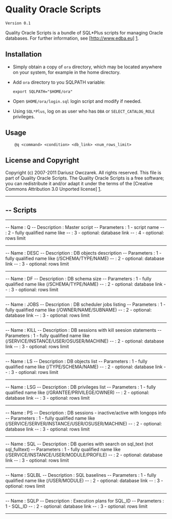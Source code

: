 
Quality Oracle Scripts
======================

    Version 0.1

Quality Oracle Scripts is a bundle of SQL*Plus scripts for managing
Oracle databases. For further information, see [http://www.edba.eu] [1].

Installation
------------

  - Simply obtain a copy of ``ora`` directory, which may be located anywhere
  on your system, for example in the home directory.

  - Add ``ora`` directory to you SQLPATH variable:

        export SQLPATH="$HOME/ora"

  - Open ``$HOME/ora/login.sql`` login script and modify if needed.

  - Using ``SQL*Plus``, log on as user who has ``DBA`` or ``SELECT_CATALOG_ROLE``
  privileges.

Usage
-----

        @q <command> <condition> <db_link> <num_rows_limit>

[1]: http://www.edba.eu     "www.edba.eu"

License and Copyright
---------------------

Copyright (c) 2007-2011 Dariusz Owczarek. All rights reserved. 
This file is part of Quality Oracle Scripts. The Quality Oracle Scripts is
a free software; you can redistribute it and/or adapt it under the terms
of the [Creative Commons Attribution 3.0 Unported license] [1].

[1]: http://creativecommons.org/licenses/by/3.0/     "CC BY 3.0"
-- ------------------------------------------------------------------------------------------------
-- Scripts
----------
-- ------------------------------------------------------------------------------------------------
-- Name         : Q
-- Description  : Master script
-- Parameters   : 1 - script name
--              : 2 - fully qualified name like
--              : 3 - optional: database link
--              : 4 - optional: rows limit
-- ------------------------------------------------------------------------------------------------
-- Name         : DESC
-- Description  : DB objects description
-- Parameters   : 1 - fully qualified name like (/SCHEMA/TYPE/NAME)
--              : 2 - optional: database link
--              : 3 - optional: rows limit
-- ------------------------------------------------------------------------------------------------
-- Name         : DF
-- Description  : DB schema size
-- Parameters   : 1 - fully qualified name like (/SCHEMA/TYPE/NAME)
--              : 2 - optional: database link
--              : 3 - optional: rows limit
-- ------------------------------------------------------------------------------------------------
-- Name         : JOBS
-- Description  : DB scheduler jobs listing
-- Parameters   : 1 - fully qualified name like (/OWNER/NAME/SUBNAME)
--              : 2 - optional: database link
--              : 3 - optional: rows limit
-- ------------------------------------------------------------------------------------------------
-- Name         : KILL
-- Description  : DB sessions with kill seesion statements
-- Parameters   : 1 - fully qualified name like (/SERVICE/INSTANCE/USER/OSUSER/MACHINE)
--              : 2 - optional: database link
--              : 3 - optional: rows limit
-- ------------------------------------------------------------------------------------------------
-- Name         : LS
-- Description  : DB objects list
-- Parameters   : 1 - fully qualified name like (/TYPE/SCHEMA/NAME)
--              : 2 - optional: database link
--              : 3 - optional: rows limit
-- ------------------------------------------------------------------------------------------------
-- Name         : LSG
-- Description  : DB privileges list
-- Parameters   : 1 - fully qualified name like (/GRANTEE/PRIVILEGE/OWNER)
--              : 2 - optional: database link
--              : 3 - optional: rows limit
-- ------------------------------------------------------------------------------------------------
-- Name         : PS
-- Description  : DB sessions - inactive/active with longops info
-- Parameters   : 1 - fully qualified name like (/SERVICE/SERVER/INSTANCE/USER/OSUSER/MACHINE)
--              : 2 - optional: database link
--              : 3 - optional: rows limit
-- ------------------------------------------------------------------------------------------------
-- Name         : SQL
-- Description  : DB queries with search on sql_text (not sql_fulltext)
-- Parameters   : 1 - fully qualified name like (/SERVICE/INSTANCE/USER/MODULE/PROFILE)
--              : 2 - optional: database link
--              : 3 - optional: rows limit
-- ------------------------------------------------------------------------------------------------
-- Name         : SQLBL
-- Description  : SQL baselines
-- Parameters   : 1 - fully qualified name like (/USER/MODULE)
--              : 2 - optional: database link
--              : 3 - optional: rows limit
-- ------------------------------------------------------------------------------------------------
-- Name         : SQLP
-- Description  : Execution plans for SQL_ID
-- Parameters   : 1 - SQL_ID
--              : 2 - optional: database link
--              : 3 - optional: rows limit
-- ------------------------------------------------------------------------------------------------
